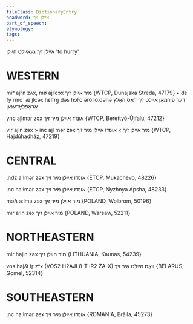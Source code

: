 ```yaml
---
fileClass: DictionaryEntry
headword: אײַלן זיך
part_of_speech: 
etymology: 
tags: 
---
```

אײַלן זיך
געאײַלט
הײַלן
'to hurry'

WESTERN
========

miᵃ ajlʲn zʌx, mø ájlʲcɔx מיר אײַלן זיך {WTCP, Dunajská Streda, 47179}
	•	dɛ fýˑrmoˑ ǽˑjlcəx hɛlfɱ̩ dəs hɔlʲc əróːlòːdənə דער פֿורמאַן אײַלט זיך דאָס האָלץ אַראָפּלאָדענען  

ync ajlmər zɔx אונדז אײַלן מיר זיך {WTCP, Berettyó-Újfalu, 47212}

vir ajln zəx > ínc ájl mər zəx מיר אײַלן זיך > אונדז אײַלן מיר זיך {WTCP, Hajdúhadház, 47219}

CENTRAL
========

ɩndz aˑlmər zəx אונדז אײַלן מיר זיך {ETCP, Mukachevo, 48226}

ɩnc haːɫmər zəx אונדז אײַלן מיר זיך {ETCP, Nyzhnya Apsha, 48233}

mə/ɩ aːlmə zəx מיר אײַלן מיר זיך {POLAND, Wolbrom, 50196}

mir aˑln zəx מיר אײַלן זיך {POLAND, Warsaw, 52211}

NORTHEASTERN
==============

mir hajln zax מיר הײַלן זיך {LITHUANIA, Kaunas, 54239}

vos ɦajʎt ir̥ zᵃx (VOS2 H2AJL8-T IR2 ZA-X) וואָס הײַלט איר זיך {BELARUS, Gomel, 52314}

SOUTHEASTERN
==============

ɩnc haːlmər zex אונדז אײַלן מיר זיך {ROMANIA, Brăila, 45273}
